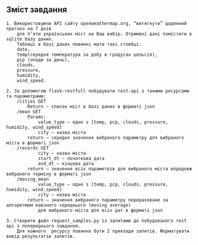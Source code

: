 Зміст завдання
-
    1. Використовуючи API сайту openweathermap.org, “витягнути” щоденний прогноз на 7 днів 
        для п’яти українських міст на Ваш вибір. Отримані дані помістити в sqlite базу даних. 
        Таблиці в базі даних повинні мати такі стовбці: 
        date, 
        temp(середня температура за добу в градусах цельсія), 
        pcp (опади за день), 
        clouds, 
        pressure, 
        humidity, 
        wind_speed.

    2. За допомогою flask-restfull побудувати rest-api з такими ресурсами та параметрами:
        /cities GET
            Return – список міст в базі даних в форматі json
        /mean GET
            Params: 
                value_type – одне з [temp, pcp, clouds, pressure, humidity, wind_speed]
                city – назва міста
            return – середнє значення вибраного параметру для вибраного міста в форматі json
        /records GET
                city – назва міста
                start_dt – початкова дата
                end_dt – кінцева дата
            return – значення всіх параметрів для вибраного міста впродовж вибраного терміну в форматі json
        /moving_mean
                value_type – одне з [temp, pcp, clouds, pressure, humidity, wind_speed]
                city – назва міста
            return – значення вибраного параметру перераховане за алгоритмом ковзного середнього (moving average) 
                для вибраного міста для всіх дат в форматі json

    3. Створити файл request_samples.py із запитами до побудованого rest api з попереднього завдання. 
        Для кожного  ресурсу повинно бути 2 приклади запитів. Форматувати вивід результатів запитів. 
